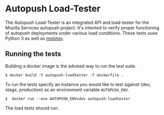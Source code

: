 # Autopush Load-Tester

The Autopush Load-Tester is an integrated API and load-tester for the Mozilla Services autopush project. It's intented to verify proper functioning of autopush deployments under various load conditions. These tests uuse Python 3 as well as [molotov](https://molotov.readthedocs.io/en/stable/).

## Running the tests

Building a docker image is the advised way to run the test suite.

    $ docker build -t autopush-loadtester -f dockerfile .

To run the tests specify an instance you would like to test against (dev, stage, production) as an environment variable ```AUTOPUSH_ENV```.

    $  docker run --env AUTOPUSH_ENV=dev autopush-loadtester

The load tests should run.